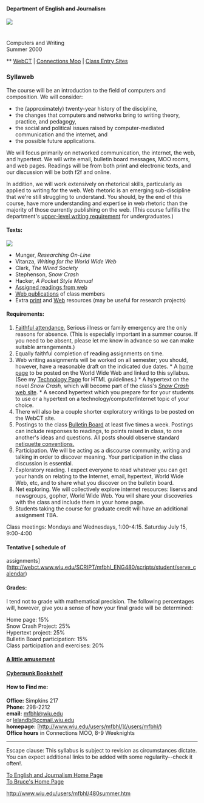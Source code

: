 #### Department of English and Journalism

![](480/banner.jpg)  

#  
Computers and Writing  
Summer 2000

  

** [
WebCT](http://webct.www.wiu.edu/SCRIPT/mfbhl_ENG480/scripts/student/serve_home)
| [Connections Moo](http://web.nwe.ufl.edu/~tari/connections/) | [Class Entry
Sites](480/homesites2000.htm)  
  

### Syllaweb

The course will be an introduction to the field of computers and composition.
We will consider:

  * the (approximately) twenty-year history of the discipline, 
  * the changes that computers and networks bring to writing theory, practice, and pedagogy, 
  * the social and political issues raised by computer-mediated communication and the internet, and 
  * the possible future applications. 

We will focus primarily on networked communication, the internet, the web, and
hypertext. We will write email, bulletin board messages, MOO rooms, and web
pages. Readings will be from both print and electronic texts, and our
discussion will be both f2f and online.

In addition, we will work extensively on rhetorical skills, particularly as
applied to writing for the web. Web rhetoric is an emerging sub-discipline
that we're still struggling to understand. You should, by the end of this
course, have more understanding and expertise in web rhetoric than the
majority of those currently publishing on the web. (This course fulfills the
department's [upper-level writing requirement](/users/mieng/wiu/ugrad/WID.htm)
for undergraduates.)

#### Texts:

![](/users/mfbhl/wiu/gif/booksh.gif)

  * Munger, _Researching On-Line_
  * Vitanza, _Writing for the World Wide Web_
  * Clark, _The Wired Society_
  * Stephenson, _Snow Crash_
  * Hacker, _A Pocket Style Manual_
  * [Assigned readings from web](/users/mfbhl/480/hyperresources.htm)
  * [Web publications](480/homesites2000.htm) of class members 
  * Extra [print](/users/mfbhl/wiu/480/books.htm) and [Web](/users/mfbhl/480/hyperresources.htm) resources (may be useful for research projects) 

#### Requirements:

  1. [Faithful attendance.](wiu/attendance.htm) Serious illness or family emergency are the only reasons for absence. (This is especially important in a summer course. If you need to be absent, please let me know in advance so we can make suitable arrangements.) 
  2. Equally faithful completion of reading assignments on time. 
  3. Web writing assignments will be worked on all semester; you should, however, have a reasonable draft on the indicated due dates. 
    * A [home page](480/homesites2000.htm) to be posted on the World Wide Web and linked to this syllabus. (See my [Technology Page](/users/mfbhl/wiu/tech.htm) for HTML guidelines.) 
    * A hypertext on the novel _Snow Crash,_ which will become part of the class's [_Snow Crash_ web site](480/snow.htm). 
    * A second hypertext which you prepare for for your students to use or a hypertext on a technology/computer/internet topic of your choice. 
  4. There will also be a couple shorter exploratory writings to be posted on the WebCT site. 
  5. Postings to the class [Bulletin Board](http://webct.www.wiu.edu/SCRIPT/mfbhl_ENG480/scripts/student/serve_bulletin?ENTER+all) at least five times a week. Postings can include responses to readings, to points raised in class, to one another's ideas and questions. All posts should observe standard [netiquette conventions.](/users/mfbhl/wiu/netiquette.htm)
  6. Participation. We will be acting as a discourse community, writing and talking in order to discover meaning. Your participation in the class discussion is essential. 
  7. Exploratory reading. I expect everyone to read whatever you can get your hands on relating to the Internet, email, hypertext, World Wide Web, etc, and to share what you discover on the bulletin board. 
  8. Net exploring. We will collectively explore internet resources: liservs and newsgroups, gopher, World Wide Web. You will share your discoveries with the class and include them in your home page. 
  9. Students taking the course for graduate credit will have an additional assignment TBA. 

Class meetings: Mondays and Wednesdays, 1:00-4:15. Saturday July 15, 9:00-4:00

#### Tentative [ schedule of
assignments](http://webct.www.wiu.edu/SCRIPT/mfbhl_ENG480/scripts/student/serve_calendar)

#### Grades:

I tend not to grade with mathematical precision. The following percentages
will, however, give you a sense of how your final grade will be determined:

Home page: 15%  
Snow Crash Project: 25%  
Hypertext project: 25%  
Bulletin Board participation: 15%  
Class participation and exercises: 20%

#### [A little amusement](/users/mfbhl/wiu/480/misc.htm)

#### [Cyberpunk Bookshelf](480/cyberpunk.htm)

#### How to Find me:

**Office:** Simpkins 217  
**Phone:** 298-2212  
**email:** [mfbhl@wiu.edu](mailto:mfbhl@wiu.edu)  
or lelandb@ccmail.wiu.edu  
**homepage:** [http://www.wiu.edu/users/mfbhl/](/users/mfbhl/)  
**Office hours** in Connections MOO, 8-9 Weeknights  

* * *

Escape clause: This syllabus is subject to revision as circumstances dictate.
You can expect additional links to be added with some regularity--check it
often!.

[To English and Journalism Home Page](/users/mieng/wiu/index.htm)  
[To Bruce's Home Page](/users/mfbhl/)

  
  
http://www.wiu.edu/users/mfbhl/480summer.htm

